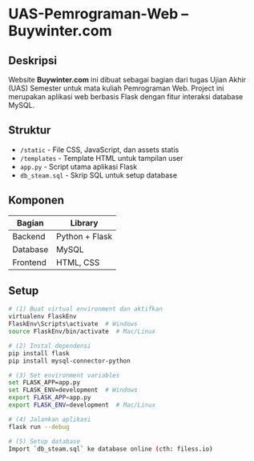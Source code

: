 # UAS-Pemrograman-Web – Buywinter.com

##  Deskripsi
Website **Buywinter.com** ini dibuat sebagai bagian dari tugas Ujian Akhir (UAS) Semester untuk mata kuliah Pemrograman Web. Project ini merupakan aplikasi web berbasis Flask dengan fitur interaksi database MySQL.

##  Struktur
- `/static` - File CSS, JavaScript, dan assets statis
- `/templates` - Template HTML untuk tampilan user
- `app.py` - Script utama aplikasi Flask
- `db_steam.sql` - Skrip SQL untuk setup database

##  Komponen
| Bagian        | Library               |
|---------------|-----------------------|
| Backend       | Python + Flask        |
| Database      | MySQL                 |
| Frontend      | HTML, CSS             |

##  Setup
```bash
# (1) Buat virtual environment dan aktifkan
virtualenv FlaskEnv
FlaskEnv\Scripts\activate  # Windows
source FlaskEnv/bin/activate  # Mac/Linux

# (2) Instal dependensi
pip install flask
pip install mysql-connector-python

# (3) Set environment variables
set FLASK_APP=app.py
set FLASK_ENV=development  # Windows
export FLASK_APP=app.py
export FLASK_ENV=development  # Mac/Linux

# (4) Jalankan aplikasi
flask run --debug

# (5) Setup database
Import `db_steam.sql` ke database online (cth: filess.io)


